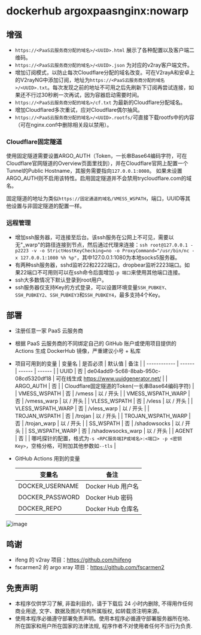 # dockerhub argoxpaasnginx:nowarp

## 增强

* `https://<PaaS云服务商分配的域名>/<UUID>.html` 展示了各种配置以及客户端二维码。
* `https://<PaaS云服务商分配的域名>/<UUID>.json` 为对应的v2ray客户端文件。
* 增加订阅模式，以防止每次Cloudflare分配的域名改变。可在V2rayA和安卓上的V2rayNG中添加订阅，地址为`https://<PaaS云服务商分配的域名>/<UUID>.txt`。每次发现之前的地址不可用之后先刷新下订阅再尝试连接，如果还不行过30秒刷一次再试，因为容器启动需要时间。
* `https://<PaaS云服务商分配的域名>/cf.txt` 为最新的Cloudflare分配域名。
* 增加Cloudflared多次重试，应对Cloudflare偶尔抽风。
* `https://<PaaS云服务商分配的域名>/<UUID>.rootfs/`可直接下载rootfs中的内容（可在nginx.conf中删除相关段以禁用）。

### Cloudflare固定隧道

使用固定隧道需要设置ARGO_AUTH（Token，一长串Base64编码字符，可在Cloudflare官网隧道的Overview页面里找到），并在Cloudflare官网上配置一个Tunnel的Public Hostname，其服务需要指向`127.0.0.1:8080`。
如果未设置ARGO_AUTH则不启用该特性。启用固定隧道并不会禁用trycloudflare.com的域名。

固定隧道的地址为类似`https://固定通道的域名/VMESS_WSPATH`，端口，UUID等其他设置与非固定隧道的配置一样。

### 远程管理

* 增加ssh服务器，可连接至后台。该ssh服务在公网上不可见，需要以无"_warp"的路径连接到节点，然后通过代理来连接：`ssh root@127.0.0.1 -p2223 -v -o StrictHostKeyChecking=no -o ProxyCommand="/usr/bin/nc -x 127.0.0.1:1080 %h %p"`，其中127.0.0.1:1080为本地socks5服务器。
* 有两种ssh服务器，sshd监听22和2222端口，dropbear监听2223端口。如果22端口不可用则可以在ssh命令后面增加`-p 端口`来使用其他端口连接。
* ssh大多数情况下默认登录到root用户。
* ssh服务器仅支持Key的方式登录，可以设置环境变量`SSH_PUBKEY`、`SSH_PUBKEY2`、`SSH_PUBKEY3`和`SSH_PUBKEY4`，最多支持4个Key。

## 部署

* 注册任意一家 PaaS 云服务商
* 根据 PaaS 云服务商的不同绑定自己的 GitHub 账户或使用项目提供的 Actions 生成 DockerHub 镜像，严重建议小号 + 私库
* 项目可用到的变量
  | 变量名 | 是否必须 | 默认值 | 备注 |
  | ------------ | ------ | ------ | ------ |
  | UUID         | 否 | de04add9-5c68-8bab-950c-08cd5320df18 | 可在线生成 https://www.uuidgenerator.net/ |
  | ARGO_AUTH    | 否 |    | Cloudflare固定隧道的Token(一长串Base64编码字符) |
  | VMESS_WSPATH  | 否 | /vmess | 以 / 开头 |
  | VMESS_WSPATH_WARP  | 否 | /vmess_warp | 以 / 开头 |
  | VLESS_WSPATH  | 否 | /vless | 以 / 开头 |
  | VLESS_WSPATH_WARP  | 否 | /vless_warp | 以 / 开头 |
  | TROJAN_WSPATH | 否 | /trojan | 以 / 开头 |
  | TROJAN_WSPATH_WARP | 否 | /trojan_warp | 以 / 开头 |
  | SS_WSPATH     | 否 | /shadowsocks | 以 / 开头 |
  | SS_WSPATH_WARP     | 否 | /shadowsocks_warp | 以 / 开头 |
  | AGENT  | 否 |     | 哪吒探针的配置，格式为`-s <RPC服务端IP或域名>:<端口> -p <密钥Key>`，空格分格，可附加其他参数如`--tls` |

* GitHub Actions 用到的变量

  |    变量名     |      备注      |
  | ------------- | -------------- |
  |DOCKER_USERNAME|Docker Hub 用户名|
  |DOCKER_PASSWORD|Docker Hub 密码  |
  |DOCKER_REPO    |Docker Hub 仓库名|

![image](https://user-images.githubusercontent.com/116990986/211692321-34df154a-320a-448f-9abe-2efab9c53550.png)

## 鸣谢

* ifeng 的 v2ray 项目：https://github.com/hiifeng
* fscarmen2 的 argo xray 项目：https://github.com/fscarmen2

## 免责声明

* 本程序仅供学习了解, 非盈利目的，请于下载后 24 小时内删除, 不得用作任何商业用途, 文字、数据及图片均有所属版权, 如转载须注明来源。
* 使用本程序必循遵守部署免责声明。使用本程序必循遵守部署服务器所在地、所在国家和用户所在国家的法律法规, 程序作者不对使用者任何不当行为负责.
